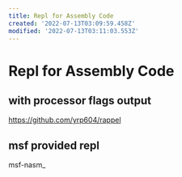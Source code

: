 ```yaml
---
title: Repl for Assembly Code
created: '2022-07-13T03:09:59.458Z'
modified: '2022-07-13T03:11:03.553Z'
---
```


# Repl for Assembly Code

## with processor flags output
https://github.com/yrp604/rappel

## msf provided repl
msf-nasm_

